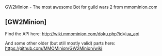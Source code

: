 GW2Minion - The most awesome Bot for guild wars 2 from mmominion.com

## [GW2Minion] 

Find the API here:
http://wiki.mmominion.com/doku.php?id=lua_api


And some other older (but still mostly valid) parts here:
https://github.com/MMOMinion/GW2Minion/wiki
